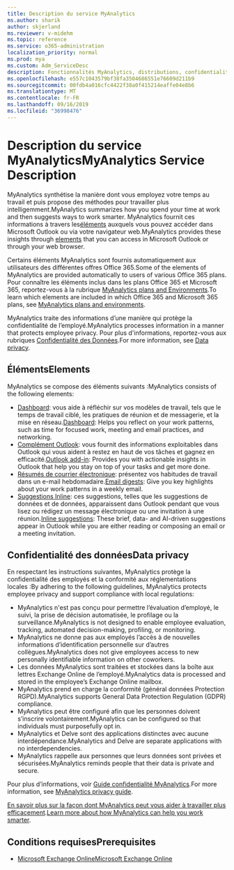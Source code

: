 ```yaml
---
title: Description du service MyAnalytics
ms.author: sharik
author: skjerland
ms.reviewer: v-midehm
ms.topic: reference
ms.service: o365-administration
localization_priority: normal
ms.prod: mya
ms.custom: Adm_ServiceDesc
description: Fonctionnalités MyAnalytics, distributions, confidentialité et conditions préalables
ms.openlocfilehash: e557c1043579bf38fa3504686551e76609d211b9
ms.sourcegitcommit: 00fdb4a016cfc4422f38a0f415214eaffe04e8b6
ms.translationtype: MT
ms.contentlocale: fr-FR
ms.lasthandoff: 09/16/2019
ms.locfileid: "36998476"
---
```

# <a name="myanalytics-service-description"></a><span data-ttu-id="35a33-103">Description du service MyAnalytics</span><span class="sxs-lookup"><span data-stu-id="35a33-103">MyAnalytics Service Description</span></span>

<span data-ttu-id="35a33-104">MyAnalytics synthétise la manière dont vous employez votre temps au travail et puis propose des méthodes pour travailler plus intelligemment.</span><span class="sxs-lookup"><span data-stu-id="35a33-104">MyAnalytics summarizes how you spend your time at work and then suggests ways to work smarter.</span></span> <span data-ttu-id="35a33-105">MyAnalytics fournit ces informations à travers les[éléments](#elements) auxquels vous pouvez accéder dans Microsoft Outlook ou via votre navigateur web.</span><span class="sxs-lookup"><span data-stu-id="35a33-105">MyAnalytics provides these insights through [elements](#elements) that you can access in Microsoft Outlook or through your web browser.</span></span>

<span data-ttu-id="35a33-106">Certains éléments MyAnalytics sont fournis automatiquement aux utilisateurs des différentes offres Office 365.</span><span class="sxs-lookup"><span data-stu-id="35a33-106">Some of the elements of MyAnalytics are provided automatically to users of various Office 365 plans.</span></span> <span data-ttu-id="35a33-107">Pour connaître les éléments inclus dans les plans Office 365 et Microsoft 365, reportez-vous à la rubrique [MyAnalytics plans and Environments](https://docs.microsoft.com/workplace-analytics/myanalytics/overview/plans-environments).</span><span class="sxs-lookup"><span data-stu-id="35a33-107">To learn which elements are included in which Office 365 and Microsoft 365 plans, see [MyAnalytics plans and environments](https://docs.microsoft.com/workplace-analytics/myanalytics/overview/plans-environments).</span></span>  

<span data-ttu-id="35a33-108">MyAnalytics traite des informations d’une manière qui protège la confidentialité de l’employé.</span><span class="sxs-lookup"><span data-stu-id="35a33-108">MyAnalytics processes information in a manner that protects employee privacy.</span></span> <span data-ttu-id="35a33-109">Pour plus d'informations, reportez-vous aux rubriques [ Confidentialité des Données](#data-privacy).</span><span class="sxs-lookup"><span data-stu-id="35a33-109">For more information, see [Data privacy](#data-privacy).</span></span>

## <a name="elements"></a><span data-ttu-id="35a33-110">Éléments</span><span class="sxs-lookup"><span data-stu-id="35a33-110">Elements</span></span>

<span data-ttu-id="35a33-111">MyAnalytics se compose des éléments suivants :</span><span class="sxs-lookup"><span data-stu-id="35a33-111">MyAnalytics consists of the following elements:</span></span>

* <span data-ttu-id="35a33-112">[Dashboard](https://docs.microsoft.com/workplace-analytics/myanalytics/use/dashboard-2): vous aide à réfléchir sur vos modèles de travail, tels que le temps de travail ciblé, les pratiques de réunion et de messagerie, et la mise en réseau.</span><span class="sxs-lookup"><span data-stu-id="35a33-112">[Dashboard](https://docs.microsoft.com/workplace-analytics/myanalytics/use/dashboard-2): Helps you reflect on your work patterns, such as time for focused work, meeting and email practices, and networking.</span></span>
* <span data-ttu-id="35a33-113">[Complément Outlook](https://docs.microsoft.com/workplace-analytics/myanalytics/use/add-in): vous fournit des informations exploitables dans Outlook qui vous aident à restez en haut de vos tâches et gagnez en efficacité.</span><span class="sxs-lookup"><span data-stu-id="35a33-113">[Outlook add-in](https://docs.microsoft.com/workplace-analytics/myanalytics/use/add-in): Provides you with actionable insights in Outlook that help you stay on top of your tasks and get more done.</span></span>
* <span data-ttu-id="35a33-114">[Résumés de courrier électronique](https://docs.microsoft.com/workplace-analytics/myanalytics/use/email-digest-2): présentez vos habitudes de travail dans un e-mail hebdomadaire.</span><span class="sxs-lookup"><span data-stu-id="35a33-114">[Email digests](https://docs.microsoft.com/workplace-analytics/myanalytics/use/email-digest-2): Give you key highlights about your work patterns in a weekly email.</span></span>
* <span data-ttu-id="35a33-115">[Suggestions Inline](https://docs.microsoft.com/workplace-analytics/myanalytics/use/mya-notifications): ces suggestions, telles que les suggestions de données et de données, apparaissent dans Outlook pendant que vous lisez ou rédigez un message électronique ou une invitation à une réunion.</span><span class="sxs-lookup"><span data-stu-id="35a33-115">[Inline suggestions](https://docs.microsoft.com/workplace-analytics/myanalytics/use/mya-notifications): These brief, data- and AI-driven suggestions appear in Outlook while you are either reading or composing an email or a meeting invitation.</span></span>

## <a name="data-privacy"></a><span data-ttu-id="35a33-116">Confidentialité des données</span><span class="sxs-lookup"><span data-stu-id="35a33-116">Data privacy</span></span>

<span data-ttu-id="35a33-117">En respectant les instructions suivantes, MyAnalytics protège la confidentialité des employés et la conformité aux réglementations locales :</span><span class="sxs-lookup"><span data-stu-id="35a33-117">By adhering to the following guidelines, MyAnalytics protects employee privacy and support compliance with local regulations:</span></span>

* <span data-ttu-id="35a33-118">MyAnalytics n'est pas conçu pour permettre l’évaluation d’employé, le suivi, la prise de décision automatisée, le profilage ou la surveillance.</span><span class="sxs-lookup"><span data-stu-id="35a33-118">MyAnalytics is not designed to enable employee evaluation, tracking, automated decision-making, profiling, or monitoring.</span></span>
* <span data-ttu-id="35a33-119">MyAnalytics ne donne pas aux employés l’accès à de nouvelles informations d’identification personnelle sur d’autres collègues.</span><span class="sxs-lookup"><span data-stu-id="35a33-119">MyAnalytics does not give employees access to new personally identifiable information on other coworkers.</span></span>
* <span data-ttu-id="35a33-120">Les données MyAnalytics sont traitées et stockées dans la boîte aux lettres Exchange Online de l’employé.</span><span class="sxs-lookup"><span data-stu-id="35a33-120">MyAnalytics data is processed and stored in the employee’s Exchange Online mailbox.</span></span>
* <span data-ttu-id="35a33-121">MyAnalytics prend en charge la conformité (général données Protection RGPD).</span><span class="sxs-lookup"><span data-stu-id="35a33-121">MyAnalytics supports General Data Protection Regulation (GDPR) compliance.</span></span>
* <span data-ttu-id="35a33-122">MyAnalytics peut être configuré afin que les personnes doivent s’inscrire volontairement.</span><span class="sxs-lookup"><span data-stu-id="35a33-122">MyAnalytics can be configured so that individuals must purposefully opt in.</span></span>
* <span data-ttu-id="35a33-123">MyAnalytics et Delve sont des applications distinctes avec aucune interdépendance.</span><span class="sxs-lookup"><span data-stu-id="35a33-123">MyAnalytics and Delve are separate applications with no interdependencies.</span></span>
* <span data-ttu-id="35a33-124">MyAnalytics rappelle aux personnes que leurs données sont privées et sécurisées.</span><span class="sxs-lookup"><span data-stu-id="35a33-124">MyAnalytics reminds people that their data is private and secure.</span></span>

<span data-ttu-id="35a33-125">Pour plus d’informations, voir [Guide confidentialité MyAnalytics](https://docs.microsoft.com/workplace-analytics/myanalytics/overview/privacy-guide).</span><span class="sxs-lookup"><span data-stu-id="35a33-125">For more information, see [MyAnalytics privacy guide](https://docs.microsoft.com/workplace-analytics/myanalytics/overview/privacy-guide).</span></span>

<span data-ttu-id="35a33-126">[En savoir plus sur la façon dont MyAnalytics peut vous aider à travailler plus efficacement](https://products.office.com/business/myanalytics-personal-analytics).</span><span class="sxs-lookup"><span data-stu-id="35a33-126">[Learn more about how MyAnalytics can help you work smarter](https://products.office.com/business/myanalytics-personal-analytics).</span></span>

## <a name="prerequisites"></a><span data-ttu-id="35a33-127">Conditions requises</span><span class="sxs-lookup"><span data-stu-id="35a33-127">Prerequisites</span></span>

* [<span data-ttu-id="35a33-128">Microsoft Exchange Online</span><span class="sxs-lookup"><span data-stu-id="35a33-128">Microsoft Exchange Online</span></span>](https://docs.microsoft.com/office365/servicedescriptions/exchange-online-service-description/exchange-online-service-description)
